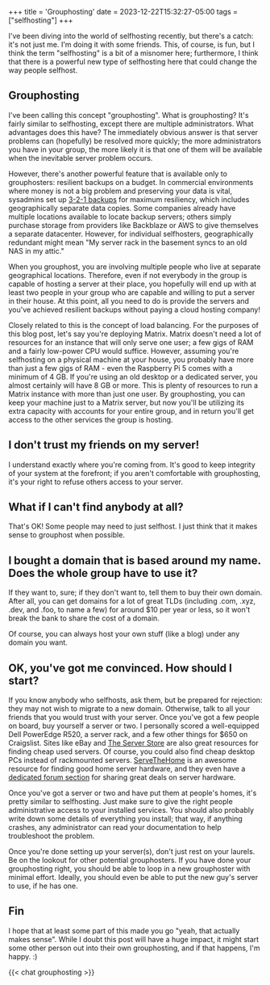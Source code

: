 +++
title = 'Grouphosting'
date = 2023-12-22T15:32:27-05:00
tags = ["selfhosting"]
+++

I've been diving into the world of selfhosting recently, but there's a catch: it's not just me. I'm doing it with some friends. This, of course, is fun, but I think the term "selfhosting" is a bit of a misnomer here; furthermore, I think that there is a powerful new type of selfhosting here that could change the way people selfhost.

## Grouphosting

I've been calling this concept "grouphosting". What is grouphosting? It's fairly similar to selfhosting, except there are multiple administrators. What advantages does this have? The immediately obvious answer is that server problems can (hopefully) be resolved more quickly; the more administrators you have in your group, the more likely it is that one of them will be available when the inevitable server problem occurs.

However, there's another powerful feature that is available only to grouphosters: resilient backups on a budget. In commercial environments where money is not a big problem and preserving your data is vital, sysadmins set up [3-2-1 backups](https://www.veritas.com/information-center/3-2-1-backup-rule) for maximum resiliency, which includes geographically separate data copies. Some companies already have multiple locations available to locate backup servers; others simply purchase storage from providers like Backblaze or AWS to give themselves a separate datacenter. However, for individual selfhosters, geographically redundant might mean "My server rack in the basement syncs to an old NAS in my attic."

When you grouphost, you are involving multiple people who live at separate geographical locations. Therefore, even if not everybody in the group is capable of hosting a server at their place, you hopefully will end up with at least two people in your group who are capable and willing to put a server in their house. At this point, all you need to do is provide the servers and you've achieved resilient backups without paying a cloud hosting company!

Closely related to this is the concept of load balancing. For the purposes of this blog post, let's say you're deploying Matrix. Matrix doesn't need a lot of resources for an instance that will only serve one user; a few gigs of RAM and a fairly low-power CPU would suffice. However, assuming you're selfhosting on a physical machine at your house, you probably have more than just a few gigs of RAM - even the Raspberry Pi 5 comes with a minimum of 4 GB. If you're using an old desktop or a dedicated server, you almost certainly will have 8 GB or more. This is plenty of resources to run a Matrix instance with more than just one user. By grouphosting, you can keep your machine just to a Matrix server, but now you'll be utilizing its extra capacity with accounts for your entire group, and in return you'll get access to the other services the group is hosting.

## I don't trust my friends on my server!

I understand exactly where you're coming from. It's good to keep integrity of your system at the forefront; if you aren't comfortable with grouphosting, it's your right to refuse others access to your server.

## What if I can't find anybody at all?

That's OK! Some people may need to just selfhost. I just think that it makes sense to grouphost when possible.

## I bought a domain that is based around my name. Does the whole group have to use it?

If they want to, sure; if they don't want to, tell them to buy their own domain. After all, you can get domains for a lot of great TLDs (including .com, .xyz, .dev, and .foo, to name a few) for around $10 per year or less, so it won't break the bank to share the cost of a domain.

Of course, you can always host your own stuff (like a blog) under any domain you want.

## OK, you've got me convinced. How should I start?

If you know anybody who selfhosts, ask them, but be prepared for rejection: they may not wish to migrate to a new domain. Otherwise, talk to all your friends that you would trust with your server. Once you've got a few people on board, buy yourself a server or two. I personally scored a well-equipped Dell PowerEdge R520, a server rack, and a few other things for $650 on Craigslist. Sites like eBay and [The Server Store](https://www.theserverstore.com) are also great resources for finding cheap used servers. Of course, you could also find cheap desktop PCs instead of rackmounted servers. [ServeTheHome](https://servethehome.com) is an awesome resource for finding good home server hardware, and they even have a [dedicated forum section](https://forums.servethehome.com/index.php?forums/great-deals.8/) for sharing great deals on server hardware.

Once you've got a server or two and have put them at people's homes, it's pretty similar to selfhosting. Just make sure to give the right people administrative access to your installed services. You should also probably write down some details of everything you install; that way, if anything crashes, any administrator can read your documentation to help troubleshoot the problem.

Once you're done setting up your server(s), don't just rest on your laurels. Be on the lookout for other potential grouphosters. If you have done your grouphosting right, you should be able to loop in a new grouphoster with minimal effort. Ideally, you should even be able to put the new guy's server to use, if he has one.

## Fin

I hope that at least some part of this made you go "yeah, that actually makes sense". While I doubt this post will have a huge impact, it might start some other person out into their own grouphosting, and if that happens, I'm happy. :)

{{< chat grouphosting >}}

